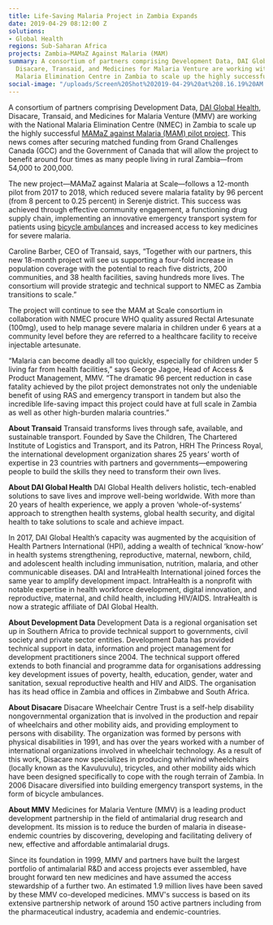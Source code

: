 ```yaml
---
title: Life-Saving Malaria Project in Zambia Expands
date: 2019-04-29 08:12:00 Z
solutions:
- Global Health
regions: Sub-Saharan Africa
projects: Zambia—MAMaZ Against Malaria (MAM)
summary: A consortium of partners comprising Development Data, DAI Global Health,
  Disacare, Transaid, and Medicines for Malaria Venture are working with the National
  Malaria Elimination Centre in Zambia to scale up the highly successful .
social-image: "/uploads/Screen%20Shot%202019-04-29%20at%208.16.19%20AM.png"
---
```


A consortium of partners comprising Development Data, [DAI Global Health](https://www.dai.com/our-work/solutions/global-health), Disacare, Transaid, and Medicines for Malaria Venture (MMV) are working with the National Malaria Elimination Centre (NMEC) in Zambia to scale up the highly successful [MAMaZ against Malaria (MAM) pilot project](https://dai-global-developments.com/articles/zambia-pilot-shows-how-to-scale-relief-for-children-suffering-from-malaria). This news comes after securing matched funding from Grand Challenges Canada (GCC) and the Government of Canada that will allow the project to benefit around four times as many people living in rural Zambia—from 54,000 to 200,000. 

The new project—MAMaZ against Malaria at Scale—follows a 12-month pilot from 2017 to 2018, which reduced severe malaria fatality by 96 percent (from 8 percent to 0.25 percent) in Serenje district. This success was achieved through effective community engagement, a functioning drug supply chain, implementing an innovative emergency transport system for patients using [bicycle ambulances](https://www.telegraph.co.uk/news/0/bicycles-revealed-secret-weapon-reduce-deaths-malaria-children/) and increased access to key medicines for severe malaria.

Caroline Barber, CEO of Transaid, says, “Together with our partners, this new 18-month project will see us supporting a four-fold increase in population coverage with the potential to reach five districts, 200 communities, and 38 health facilities, saving hundreds more lives. The consortium will provide strategic and technical support to NMEC as Zambia transitions to scale.”

The project will continue to see the MAM at Scale consortium in collaboration with NMEC procure WHO quality assured Rectal Artesunate (100mg), used to help manage severe malaria in children under 6 years at a community level before they are referred to a healthcare facility to receive injectable artesunate.

“Malaria can become deadly all too quickly, especially for children under 5 living far from health facilities,” says George Jagoe, Head of Access & Product Management, MMV. “The dramatic 96 percent reduction in case fatality achieved by the pilot project demonstrates not only the undeniable benefit of using RAS and emergency transport in tandem but also the incredible life-saving impact this project could have at full scale in Zambia as well as other high-burden malaria countries.”

**About Transaid**
Transaid transforms lives through safe, available, and sustainable transport. Founded by Save the Children, The Chartered Institute of Logistics and Transport, and its Patron, HRH The Princess Royal, the international development organization shares 25 years’ worth of expertise in 23 countries with partners and governments—empowering people to build the skills they need to transform their own lives. 

**About DAI Global Health**
DAI Global Health delivers holistic, tech-enabled solutions to save lives and improve well-being worldwide. With more than 20 years of health experience, we apply a proven ‘whole-of-systems’ approach to strengthen health systems, global health security, and digital health to take solutions to scale and achieve impact.

In 2017, DAI Global Health’s capacity was augmented by the acquisition of Health Partners International (HPI), adding a wealth of technical ‘know-how’ in health systems strengthening, reproductive, maternal, newborn, child, and adolescent health including immunisation, nutrition, malaria, and other communicable diseases. DAI and IntraHealth International joined forces the same year to amplify development impact. IntraHealth is a nonprofit with notable expertise in health workforce development, digital innovation, and reproductive, maternal, and child health, including HIV/AIDS. IntraHealth is now a strategic affiliate of DAI Global Health. 

**About Development Data**
Development Data is a regional organisation set up in Southern Africa to provide technical support to governments, civil society and private sector entities. Development Data has provided technical support in data, information and project management for development practitioners since 2004. The technical support offered extends to both financial and programme data for organisations addressing key development issues of poverty, health, education, gender, water and sanitation, sexual reproductive health and HIV and AIDS. The organisation has its head office in Zambia and offices in Zimbabwe and South Africa.

**About Disacare**
Disacare Wheelchair Centre Trust is a self-help disability nongovernmental organization that is involved in the production and repair of wheelchairs and other mobility aids, and providing employment to persons with disability. The organization was formed by persons with physical disabilities in 1991, and has over the years worked with a number of international organizations involved in wheelchair technology. As a result of this work, Disacare now specializes in producing whirlwind wheelchairs (locally known as the Kavuluvulu), tricycles, and other mobility aids which have been designed specifically to cope with the rough terrain of Zambia. In 2006 Disacare diversified into building emergency transport systems, in the form of bicycle ambulances. 

**About MMV**
Medicines for Malaria Venture (MMV) is a leading product development partnership in the field of antimalarial drug research and development. Its mission is to reduce the burden of malaria in disease-endemic countries by discovering, developing and facilitating delivery of new, effective and affordable antimalarial drugs. 

Since its foundation in 1999, MMV and partners have built the largest portfolio of antimalarial R&D and access projects ever assembled, have brought forward ten new medicines and have assumed the access stewardship of a further two. An estimated 1.9 million lives have been saved by these MMV co-developed medicines. MMV's success is based on its extensive partnership network of around 150 active partners including from the pharmaceutical industry, academia and endemic-countries.
